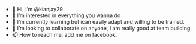 - 👋 Hi, I’m @kianjay29
- 👀 I’m interested in everything you wanna do
- 🌱 I’m currently learning but ican easily adapt and willing to be trained.
- 💞️ I’m looking to collaborate on anyone, I am really good at team building
- 📫 How to reach me, add me on facebook.

<!---
kianjay29/kianjay29 is a ✨ special ✨ repository because its `README.md` (this file) appears on your GitHub profile.
You can click the Preview link to take a look at your changes.
--->

